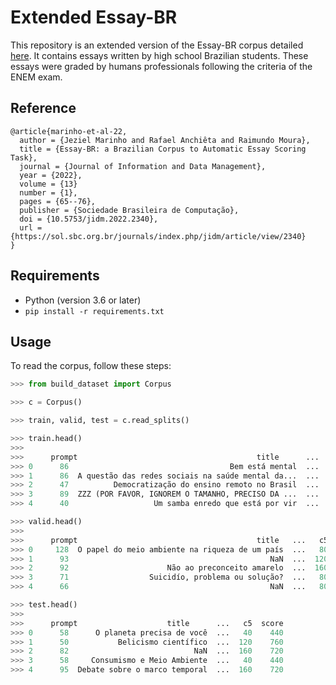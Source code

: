 # Extended Essay-BR

This repository is an extended version of the Essay-BR corpus detailed [here](https://sol.sbc.org.br/index.php/dsw/article/view/17414).
It contains essays written by high school Brazilian students. 
These essays were graded by humans professionals following the criteria of the ENEM exam.

## Reference

```
@article{marinho-et-al-22,
  author = {Jeziel Marinho and Rafael Anchiêta and Raimundo Moura},
  title = {Essay-BR: a Brazilian Corpus to Automatic Essay Scoring Task},
  journal = {Journal of Information and Data Management},
  year = {2022},
  volume = {13}
  number = {1},
  pages = {65--76},
  publisher = {Sociedade Brasileira de Computação},
  doi = {10.5753/jidm.2022.2340},
  url = {https://sol.sbc.org.br/journals/index.php/jidm/article/view/2340}
}
```

## Requirements

- Python (version 3.6 or later)
- `pip install -r requirements.txt`

## Usage
To read the corpus, follow these steps:

````python
>>> from build_dataset import Corpus

>>> c = Corpus()

>>> train, valid, test = c.read_splits()

>>> train.head()
>>> 
>>>      prompt                                        title      ...   c5  score
>>> 0      86                                    Bem está mental  ...  160   680
>>> 1      86  A questão das redes sociais na saúde mental da...  ...  160   880
>>> 2      47          Democratização do ensino remoto no Brasil  ...  160   800
>>> 3      89  ZZZ (POR FAVOR, IGNOREM O TAMANHO, PRECISO DA ...  ...  200   880
>>> 4      40                   Um samba enredo que está por vir  ...  200   840

>>> valid.head()
>>> 
>>>      prompt                                        title   ...   c5  score
>>> 0     128  O papel do meio ambiente na riqueza de um país  ...   80    440
>>> 1      93                                             NaN  ...  120    640
>>> 2      92                      Não ao preconceito amarelo  ...  160    840
>>> 3      71                  Suicidío, problema ou solução?  ...   80    440
>>> 4      66                                             NaN  ...   80    440

>>> test.head()
>>> 
>>>      prompt                    title      ...   c5  score
>>> 0      58      O planeta precisa de você  ...   40    440
>>> 1      50           Belicismo científico  ...  120    760
>>> 2      82                            NaN  ...  160    720
>>> 3      58     Consumismo e Meio Ambiente  ...   40    440
>>> 4      95  Debate sobre o marco temporal  ...  160    720
